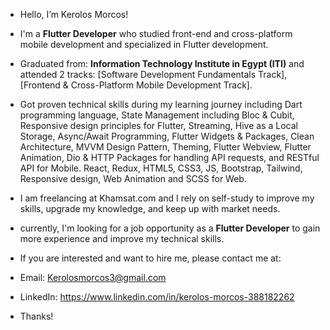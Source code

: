 - Hello, I’m Kerolos Morcos!

- I'm a **Flutter Developer** who studied front-end and cross-platform mobile development and specialized in Flutter development.
- Graduated from: **Information Technology Institute in Egypt (ITI)** and attended 2 tracks: [Software Development Fundamentals Track], [Frontend & Cross-Platform Mobile Development Track].
- Got proven technical skills during my learning journey including Dart programming language, State Management including Bloc & Cubit, Responsive design principles for Flutter, Streaming, Hive as a Local Storage, Async/Await Programming, Flutter Widgets & Packages, Clean Architecture, MVVM Design Pattern, Theming, Flutter Webview, Flutter Animation, Dio & HTTP Packages for handling API requests, and RESTful API for Mobile. React, Redux, HTML5, CSS3, JS, Bootstrap, Tailwind, Responsive design, Web Animation and SCSS for Web. 
- I am freelancing at Khamsat.com and I rely on self-study to improve my skills, upgrade my knowledge, and keep up with market needs.

- currently, I'm looking for a job opportunity as a **Flutter Developer** to gain more experience and improve my technical skills.

- If you are interested and want to hire me, please contact me at:
- Email: Kerolosmorcos3@gmail.com
- LinkedIn: https://www.linkedin.com/in/kerolos-morcos-388182262

- Thanks!

